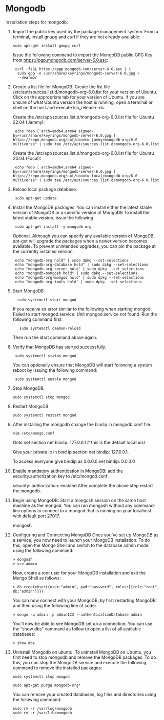 # Mongodb
Installation steps for mongodb:

1. Import the public key used by the package management system.
   From a terminal, install gnupg and curl if they are not already available:

       sudo apt-get install gnupg curl

   Issue the following command to import the MongoDB public GPG Key from 
   https://pgp.mongodb.com/server-6.0.asc:

        curl -fsSL https://pgp.mongodb.com/server-6.0.asc | \
         sudo gpg -o /usr/share/keyrings/mongodb-server-6.0.gpg \
         --dearmor

2. Create a list file for MongoDB.
   Create the list file /etc/apt/sources.list.d/mongodb-org-6.0.list for your version of Ubuntu.
   Click on the appropriate tab for your version of Ubuntu. If you are unsure of what Ubuntu version the host is running, open a terminal or shell on the host and execute lsb_release -dc.

   Create the /etc/apt/sources.list.d/mongodb-org-6.0.list file for Ubuntu 22.04 (Jammy):

        echo "deb [ arch=amd64,arm64 signed-by=/usr/share/keyrings/mongodb-server-6.0.gpg ] https://repo.mongodb.org/apt/ubuntu jammy/mongodb-org/6.0 multiverse" | sudo tee /etc/apt/sources.list.d/mongodb-org-6.0.list

   Create the /etc/apt/sources.list.d/mongodb-org-6.0.list file for Ubuntu 20.04 (Focal):

        echo "deb [ arch=amd64,arm64 signed-by=/usr/share/keyrings/mongodb-server-6.0.gpg ] https://repo.mongodb.org/apt/ubuntu focal/mongodb-org/6.0 multiverse" | sudo tee /etc/apt/sources.list.d/mongodb-org-6.0.list

3. Reload local package database.

        sudo apt-get update

4. Install the MongoDB packages.
    You can install either the latest stable version of MongoDB or a specific version of MongoDB
    To install the latest stable version, issue the following

        sudo apt-get install -y mongodb-org

    Optional. Although you can specify any available version of MongoDB, apt-get will upgrade the packages when a newer version becomes available.
     To prevent unintended upgrades, you can pin the package at the currently installed version:

        echo "mongodb-org hold" | sudo dpkg --set-selections
        echo "mongodb-org-database hold" | sudo dpkg --set-selections
        echo "mongodb-org-server hold" | sudo dpkg --set-selections
        echo "mongodb-mongosh hold" | sudo dpkg --set-selections
        echo "mongodb-org-mongos hold" | sudo dpkg --set-selections
        echo "mongodb-org-tools hold" | sudo dpkg --set-selections

6. Start MongoDB.

         sudo systemctl start mongod

    If you receive an error similar to the following when starting mongod:
    Failed to start mongod.service: Unit mongod.service not found.
    Run the following command first:

          sudo systemctl daemon-reload

    Then run the start command above again.

7. Verify that MongoDB has started successfully.

        sudo systemctl status mongod

   You can optionally ensure that MongoDB will start following a system reboot by issuing the following command:

        sudo systemctl enable mongod

7. Stop MongoDB.

       sudo systemctl stop mongod

8. Restart MongoDB

       sudo systemctl restart mongod

9. After installing the mongodb change the bindip in mongodb conf file.

       vim /etc/mongo.conf

   Goto net section
     net
       bindip: 127.0.0.1 # this is the default localhost

   Give your private ip in bind ip section
     net
       bindip: 127.0.0.1,<privateip>

   To access everyone give bindip as 0.0.0.0
     net
       bindip: 0.0.0.0
   
11. Enable mandatory authentication in MongoDB:
    add the security.authorization key to /etc/mongod.conf:

      security:
         authorization: enabled
   After complete the above step restart the mongodb.

13. Begin using MongoDB.
    Start a mongosh session on the same host machine as the mongod. You can run mongosh without any command-line options to connect to a mongod that is running on your localhost with default port 27017.
  
       mongosh

14. Configuring and Connecting MongoDB
      Once you’ve set up MongoDB as a service, you now need to launch your MongoDB installation. To do this, open the Mongo Shell and switch to the database admin mode using the following command:

        > mongosh
        > use admin

    Now, create a root user for your MongoDB installation and exit the Mongo Shell as follows:

        > db.createUser({user:"admin", pwd:"password", roles:[{role:"root", db:"admin"}]})

    You can now connect with your MongoDB, by first restarting MongoDB and then using the following line of code:

        > mongo -u admin -p admin123 --authenticationDatabase admin

    You’ll now be able to see MongoDB set up a connection. You can use the “show dbs” command as follow to open a list of all available databases:

        > show dbs


15. Uninstall Mongodb on ubuntu:
    To uninstall MongoDB on Ubuntu, you first need to stop mongodb and remove the MongoDB packages. To do this, you can stop the MongoDB service and execute the following command to remove the installed packages:

        sudo systemctl stop mongod

        sudo apt-get purge mongodb-org*

    You can remove your created databases, log files and directories using the following command:

        sudo rm -r /var/log/mongodb
        sudo rm -r /var/lib/mongodb

  
  
